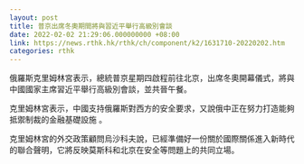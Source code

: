 ```yaml
---
layout: post
title: 普京出席冬奧期間將與習近平舉行高級別會談　
date: 2022-02-02 21:29:06.000000000 +08:00
link: https://news.rthk.hk/rthk/ch/component/k2/1631710-20220202.htm
categories: rthk
---
```


俄羅斯克里姆林宮表示，總統普京星期四啟程前往北京，出席冬奧開幕儀式，將與中國國家主席習近平舉行高級別會談，並共晉午餐。

克里姆林宮表示，中國支持俄羅斯對西方的安全要求，又說俄中正在努力打造能夠抵禦制裁的金融基礎設施 。

克里姆林宮的外交政策顧問烏沙科夫說，已經準備好一份關於國際關係進入新時代的聯合聲明，它將反映莫斯科和北京在安全等問題上的共同立場。
